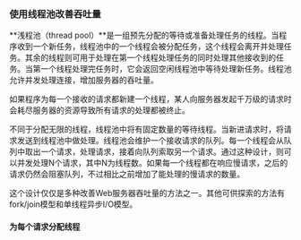 ### 使用线程池改善吞吐量
**浅程池（thread pool）**是一组预先分配的等待或准备处理任务的线程。当程序收到一个新任务，线程池中的一个线程会被分配任务，这个线程会离开并处理任务。其余的线程则可用于处理在第一个线程处理任务的同时处理其他接收到的任务。当第一个线程处理完任务时，它会返回空闲线程池中等待处理新任务。线程池允许并发处理连接，增加服务器的吞吐量。

如果程序为每一个接收的请求都新建一个线程，某人向服务器发起千万级的请求时会耗尽服务器的资源导致所有请求的处理都被终止。

不同于分配无限的线程，线程池中将有固定数量的等待线程。当新进请求时，将请求发送到线程池中做处理。线程池会维护一个接收请求的队列。每一个线程会从队列中取出一个请求，处理请求，接着向队列索取另一个请求。通过这种设计，则可以并发处理N个请求，其中N为线程数。如果每一个线程都在响应慢请求，之后的请求仍然会阻塞队列，不过相比之前增加了能处理的慢请求的数量。

这个设计仅仅是多种改善Web服务器吞吐量的方法之一。其他可供探索的方法有fork/join模型和单线程异步I/O模型。

#### 为每个请求分配线程

